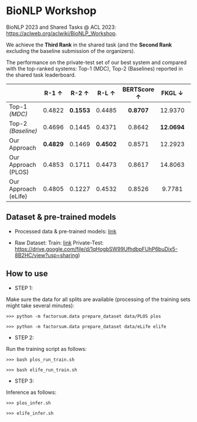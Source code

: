 # BioNLP Workshop

BioNLP 2023 and Shared Tasks @ ACL 2023: https://aclweb.org/aclwiki/BioNLP_Workshop.

We achieve the **Third Rank** in the shared task (and the **Second Rank** excluding the baseline submission of the organizers).

The performance on the private-test set of our best system and compared with the top-ranked systems: Top-1 (MDC), Top-2 (Baselines) reported in the shared task leaderboard.

|                    | R-1 &uarr; | R-2 &uarr; | R-L &uarr;  | BERTScore &uarr; | FKGL &darr; | DCRS &darr; | BARTScore &uarr; |
|--------------------|:------------:|:------------:|:-------------:|:------------------:|:-------------:|:-------------:|:------------------:|
| Top-1 *(MDC)*      | 0.4822     | **0.1553** | 0.4485      | **0.8707**       | 12.9370     | 10.2058     | -1.1771          |
| Top-2 *(Baseline)* | 0.4696     | 0.1445     | 0.4371      | 0.8642           | **12.0694** | 10.2487     | **-0.8305**      |
| Our Approach     | **0.4829** | 0.1469     | **0.4502**  | 0.8571           | 12.2923     | **10.0862** | -1.7357          |
| Our Approach<br/>(PLOS) | 0.4853     | 0.1711     | 0.4473      | 0.8617           | 14.8063     | 11.5870     | -1.3791          |
| Our Approach<br/>(eLife)     | 0.4805     | 0.1227     | 0.4532      | 0.8526           | 9.7781      | 8.5854      | -2.0924          |


## Dataset & pre-trained models

- Processed data & pre-trained models: [link](https://drive.google.com/file/d/1MhI4RRKCnwPC2txCSSaYCsaLk28uIuWO/view?usp=sharing)

- Raw Dataset: Train: [link](https://drive.google.com/file/d/1FFfa4fHlhEAyJZIM2Ue-AR6Noe9gOJOF/view?usp=share_link)    Private-Test: https://drive.google.com/file/d/1qHogbSW99UfhdbpFUhP6buDix5-8B2HC/view?usp=sharing)


## How to use

- STEP 1: 

Make sure the data for all splits are available (processing of the training sets might take several minutes):

```shell
>>> python -m factorsum.data prepare_dataset data/PLOS plos

>>> python -m factorsum.data prepare_dataset data/eLife elife
```

- STEP 2:

Run the training script as follows:

```shell
>>> bash plos_run_train.sh

>>> bash elife_run_train.sh

```

- STEP 3: 

Inference as follows:

```shell
>>> plos_infer.sh

>>> elife_infer.sh
```
